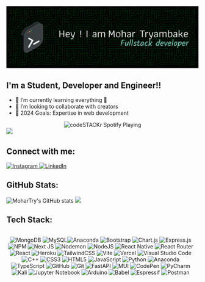 <!DOCTYPE html>
<html>
<body>
    <img alt="Hi 🖐 , I am Mohar Tryambake" src="github-header-image.png" />

<h2>I'm a Student, Developer and Engineer!!</h2>
    <ul>
        <li>🌱 I’m currently learning everything 🤣</li>
        <li>👯 I’m looking to collaborate with creators</li>
        <li>🥅 2024 Goals: Expertise in web development</li>
    </ul>

<div align="center">
<img src="https://novatorem-alpha-lovat-39.vercel.app/api/spotify/?background_color=000000&border_color=ffffff&font_color=000000" alt="codeSTACKr Spotify Playing" width="350" />
</div>

<span align="center">
<img src="https://komarev.com/ghpvc/?username=MoharTry&style=for-the-badge" />
</span>

<h2>Connect with me:</h2>
   <a href="https://www.instagram.com/m0har">
      <img src="https://img.shields.io/badge/Instagram-%23E4405F.svg?logo=Instagram&logoColor=white" alt="Instagram" />
   </a>
   <a href="https://www.linkedin.com/in/mohar-tryambake-8bb510236">
      <img src="https://img.shields.io/badge/LinkedIn-%230077B5.svg?logo=linkedin&logoColor=white" alt="LinkedIn" />
   </a>

<h2>GitHub Stats:</h2>
<img src="https://github-readme-stats-chi-five-97.vercel.app/api?username=mohartry&theme=blue-green&show_icons=true" alt="MoharTry's GitHub stats" />
<img src="https://github-readme-streak-stats.herokuapp.com/?user=MoharTry&theme=blue-green&hide_border=false" />

<h2>Tech Stack:</h2>
<div align ="center">
<div style="display: flex; justify-content: center;
margin-right: 10px;">
<p>
<img src="https://img.shields.io/badge/MongoDB-%234ea94b.svg?style=for-the-badge&logo=mongodb&logoColor=white" alt="MongoDB" />
<img src="https://img.shields.io/badge/mysql-%2300f.svg?style=for-the-badge&logo=mysql&logoColor=white" alt="MySQL" /><img src="https://img.shields.io/badge/Anaconda-%2344A833.svg?style=for-the-badge&logo=anaconda&logoColor=white" alt="Anaconda" />
<img src="https://img.shields.io/badge/bootstrap-%238511FA.svg?style=for-the-badge&logo=bootstrap&logoColor=white" alt="Bootstrap" />
<img src="https://img.shields.io/badge/chart.js-F5788D.svg?style=for-the-badge&logo=chart.js&logoColor=white" alt="Chart.js"/>
<img src="https://img.shields.io/badge/express.js-%23404d59.svg?style=for-the-badge&logo=express&logoColor=%2361DAFB" alt="Express.js"/>
<img src="https://img.shields.io/badge/NPM-%23CB3837.svg?style=for-the-badge&logo=npm&logoColor=white" alt="NPM"/>
<img src="https://img.shields.io/badge/Next-black?style=for-the-badge&logo=next.js&logoColor=white" alt="Next JS"/>
<img src="https://img.shields.io/badge/NODEMON-%23323330.svg?style=for-the-badge&logo=nodemon&logoColor=%BBDEAD" alt="Nodemon"/>
<img src="https://img.shields.io/badge/node.js-6DA55F?style=for-the-badge&logo=node.js&logoColor=white" alt="NodeJS"/>
<img src="https://img.shields.io/badge/react_native-%2320232a.svg?style=for-the-badge&logo=react&logoColor=%2361DAFB" alt="React Native"/>
<img src="https://img.shields.io/badge/React_Router-CA4245?style=for-the-badge&logo=react-router&logoColor=white" alt="React Router"/>
<img src="https://img.shields.io/badge/react-%2320232a.svg?style=for-the-badge&logo=react&logoColor=%2361DAFB" alt="React"/>
<img src="https://img.shields.io/badge/heroku-%23430098.svg?style=for-the-badge&logo=heroku&logoColor=white" alt="Heroku"/>
<img src="https://img.shields.io/badge/tailwindcss-%2338B2AC.svg?style=for-the-badge&logo=tailwind-css&logoColor=white" alt="TailwindCSS"/>
<img src="https://img.shields.io/badge/vite-%23646CFF.svg?style=for-the-badge&logo=vite&logoColor=white" alt="Vite"/>
<img src="https://img.shields.io/badge/vercel-%23000000.svg?style=for-the-badge&logo=vercel&logoColor=white" alt="Vercel"/>
<img src="https://img.shields.io/badge/Visual%20Studio%20Code-0078d7.svg?style=for-the-badge&logo=visual-studio-code&logoColor=white" alt="Visual Studio Code"/>
<img src="https://img.shields.io/badge/c++-%2300599C.svg?style=for-the-badge&logo=c%2B%2B&logoColor=white" alt="C++"/>
<img src="https://img.shields.io/badge/css3-%231572B6.svg?style=for-the-badge&logo=css3&logoColor=white" alt="CSS3"/>
<img src="https://img.shields.io/badge/html5-%23E34F26.svg?style=for-the-badge&logo=html5&logoColor=white" alt="HTML5"/>
<img src="https://img.shields.io/badge/javascript-%23323330.svg?style=for-the-badge&logo=javascript&logoColor=%23F7DF1E" alt="JavaScript"/>
<img src="https://img.shields.io/badge/python-3670A0?style=for-the-badge&logo=python&logoColor=ffdd54" alt="Python"/>
<img src="https://img.shields.io/badge/Anaconda-%2344A833.svg?style=for-the-badge&logo=anaconda&logoColor=white" alt="Anaconda"/>
<img src="https://img.shields.io/badge/typescript-%23007ACC.svg?style=for-the-badge&logo=typescript&logoColor=white" alt="TypeScript"/>
<img src="https://img.shields.io/badge/github-%23121011.svg?style=for-the-badge&logo=github&logoColor=white" alt="GitHub"/>
<img src="https://img.shields.io/badge/git-%23F05033.svg?style=for-the-badge&logo=git&logoColor=white" alt="Git"/>
<img src="https://img.shields.io/badge/FastAPI-005571?style=for-the-badge&logo=fastapi" alt="FastAPI"/>
<img src="https://img.shields.io/badge/MUI-%230081CB.svg?style=for-the-badge&logo=mui&logoColor=white" alt="MUI"/>
<img src="https://img.shields.io/badge/CodePen-white?style=for-the-badge&logo=codepen&logoColor=black" alt="CodePen"/>
<img src="https://img.shields.io/badge/pycharm-143?style=for-the-badge&logo=pycharm&logoColor=black&color=black&labelColor=green" alt="PyCharm"/>
<img src="https://img.shields.io/badge/Kali-268BEE?style=for-the-badge&logo=kalilinux&logoColor=white" alt="Kali"/>
<img src="https://img.shields.io/badge/jupyter-%23FA0F00.svg?style=for-the-badge&logo=jupyter&logoColor=white" alt="Jupyter Notebook"/>
<img src="https://img.shields.io/badge/-Arduino-00979D?style=for-the-badge&logo=Arduino&logoColor=white" alt="Arduino"/>
<img src="https://img.shields.io/badge/Babel-F9DC3e?style=for-the-badge&logo=babel&logoColor=black" alt="Babel"/>
<img src="https://img.shields.io/badge/espressif-E7352C.svg?style=for-the-badge&logo=espressif&logoColor=white" alt="Espressif"/>
<img src="https://img.shields.io/badge/Postman-FF6C37?style=for-the-badge&logo=postman&logoColor=white" alt="Postman"/>
</p>
</div>
</div>

<!--<h2> Recent Activity</h2> -->
<!--START_SECTION:activity-->

<!--END_SECTION:activity-->
</body>
</html>

